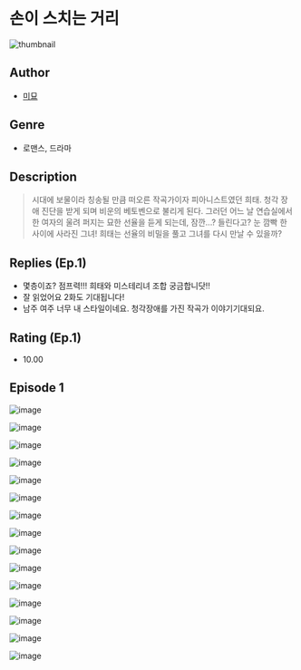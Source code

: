 # 손이 스치는 거리
![thumbnail](https://image-comic.pstatic.net/user_contents_data/challenge_comic/2023/05/25/364847/upload_7219323220677177956_480x623.jpeg)

## Author
- [미묘](https://comic.naver.com/artistTitle?id=364847)

## Genre
- 로맨스, 드라마

## Description
> 시대에 보물이라 칭송될 만큼 떠오른 작곡가이자 피아니스트였던 희태. 청각 장애 진단을 받게 되며 비운의 베토벤으로 불리게 된다. 그러던 어느 날 연습실에서 한 여자의 울려 퍼지는 묘한 선율을 듣게 되는데, 잠깐...? 들린다고? 눈 깜빡 한 사이에 사라진 그녀! 희태는 선율의 비밀을 풀고 그녀를 다시 만날 수 있을까?

## Replies (Ep.1)
- 몇층이죠? 점프력!!! 희태와 미스테리녀 조합 궁금합니닷!!
- 잘 읽었어요 2화도 기대됩니다!
- 남주 여주 너무 내 스타일이네요. 청각장애를 가진 작곡가 이야기기대되요.

## Rating (Ep.1)
- 10.00

## Episode 1
![image](https://image-comic.pstatic.net/user_contents_data/challenge_comic/2023/05/25/364847/upload_7076952034875225653.jpeg)

![image](https://image-comic.pstatic.net/user_contents_data/challenge_comic/2023/05/25/364847/upload_4051043060336911921.jpeg)

![image](https://image-comic.pstatic.net/user_contents_data/challenge_comic/2023/05/25/364847/upload_4120850173049123379.jpeg)

![image](https://image-comic.pstatic.net/user_contents_data/challenge_comic/2023/05/25/364847/upload_4063152179482146660.jpeg)

![image](https://image-comic.pstatic.net/user_contents_data/challenge_comic/2023/05/25/364847/upload_7292003112510382649.jpeg)

![image](https://image-comic.pstatic.net/user_contents_data/challenge_comic/2023/05/25/364847/upload_7364342190030860593.jpeg)

![image](https://image-comic.pstatic.net/user_contents_data/challenge_comic/2023/05/25/364847/upload_3689629216835645542.jpeg)

![image](https://image-comic.pstatic.net/user_contents_data/challenge_comic/2023/05/25/364847/upload_3847543262921646902.jpeg)

![image](https://image-comic.pstatic.net/user_contents_data/challenge_comic/2023/05/25/364847/upload_4062586829427794742.jpeg)

![image](https://image-comic.pstatic.net/user_contents_data/challenge_comic/2023/05/25/364847/upload_4062582461411976548.jpeg)

![image](https://image-comic.pstatic.net/user_contents_data/challenge_comic/2023/05/25/364847/upload_3763150243603231585.jpeg)

![image](https://image-comic.pstatic.net/user_contents_data/challenge_comic/2023/05/25/364847/upload_4122536592058366003.jpeg)

![image](https://image-comic.pstatic.net/user_contents_data/challenge_comic/2023/05/25/364847/upload_3690246003348497252.jpeg)

![image](https://image-comic.pstatic.net/user_contents_data/challenge_comic/2023/05/25/364847/upload_4049076029656086577.jpeg)

![image](https://image-comic.pstatic.net/user_contents_data/challenge_comic/2023/05/25/364847/upload_7363720077727838773.jpeg)
